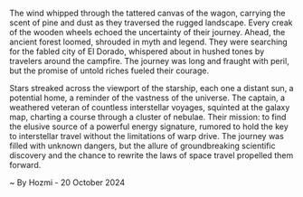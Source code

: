 
The wind whipped through the tattered canvas of the wagon, carrying the scent of pine and dust as they traversed the rugged landscape.  Every creak of the wooden wheels echoed the uncertainty of their journey.  Ahead, the ancient forest loomed, shrouded in myth and legend.  They were searching for the fabled city of El Dorado, whispered about in hushed tones by travelers around the campfire.  The journey was long and fraught with peril, but the promise of untold riches fueled their courage.

Stars streaked across the viewport of the starship, each one a distant sun, a potential home, a reminder of the vastness of the universe.  The captain, a weathered veteran of countless interstellar voyages, squinted at the galaxy map, charting a course through a cluster of nebulae.  Their mission: to find the elusive source of a powerful energy signature, rumored to hold the key to interstellar travel without the limitations of warp drive. The journey was filled with unknown dangers, but the allure of groundbreaking scientific discovery and the chance to rewrite the laws of space travel propelled them forward. 

~ By Hozmi - 20 October 2024
